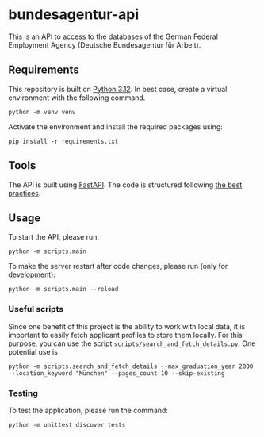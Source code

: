 # bundesagentur-api

This is an API to access to the databases of the German Federal Employment Agency (Deutsche Bundesagentur für Arbeit).

## Requirements

This repository is built on [Python 3.12](https://docs.python.org/3.12/).
In best case, create a virtual environment with the following command.

```
python -m venv venv
```

Activate the environment and install the required packages using:

```
pip install -r requirements.txt
```

## Tools

The API is built using [FastAPI](https://fastapi.tiangolo.com/). The code is structured following [the best practices](https://github.com/zhanymkanov/fastapi-best-practices?tab=readme-ov-file).

## Usage

To start the API, please run:

```
python -m scripts.main
```

To make the server restart after code changes, please run (only for development):

```
python -m scripts.main --reload
```

### Useful scripts

Since one benefit of this project is the ability to work with local data, it is important to easily fetch applicant profiles to store them locally. For this purpose, you can use the script `scripts/search_and_fetch_details.py`. One potential use is

```
python -m scripts.search_and_fetch_details --max_graduation_year 2000 --location_keyword "München" --pages_count 10 --skip-existing
```

### Testing

To test the application, please run the command:

```
python -m unittest discover tests
```
